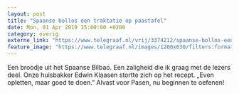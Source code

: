 ```yaml
---
layout: post
title: "Spaanse bollos een traktatie op paastafel"
date: Mon, 01 Apr 2019 15:00:00 +0200
category: overig
externe_link: "https://www.telegraaf.nl/vrij/3374212/spaanse-bollos-een-traktatie-op-paastafel"
feature_image: "https://www.telegraaf.nl/images/1200x630/filters:format(jpeg):quality(80)/cdn-kiosk-api.telegraaf.nl/5795fa2e-5441-11e9-9f98-0217670beecd.jpg"
---
```


<p class="intro">Een broodje uit het Spaanse Bilbao. Een zaligheid die ik graag met de lezers deel. Onze huisbakker Edwin Klaasen stortte zich op het recept. „Even opletten, maar goed te doen.” Alvast voor Pasen, nu beginnen te oefenen!</p>
